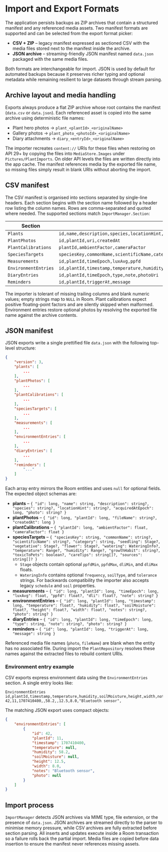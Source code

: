 # Import and Export Formats

The application persists backups as ZIP archives that contain a structured manifest and any
referenced media assets. Two manifest formats are supported and can be selected from the export
format picker:

- **CSV + ZIP** – legacy manifest expressed as sectioned CSV with the media files stored next to the
  manifest inside the archive.
- **JSON archive** – streaming-friendly JSON manifest named `data.json` packaged with the same media
  files.

Both formats are interchangeable for import. JSON is used by default for automated backups because
it preserves richer typing and optional metadata while remaining resilient to large datasets through
stream parsing.

## Archive layout and media handling

Exports always produce a flat ZIP archive whose root contains the manifest (`data.csv` or
`data.json`). Each referenced asset is copied into the same archive using deterministic file names:

- Plant hero photos → `plant_<plantId>_<originalName>`
- Gallery photos → `plant_photo_<photoId>_<originalName>`
- Diary attachments → `diary_<entryId>_<originalName>`

The importer recreates `content://` URIs for these files when restoring on API 29+ by copying the
files into `MediaStore.Images` under `Pictures/PlantImports`. On older API levels the files are
written directly into the app cache. The manifest references media by the exported file name, so
missing files simply result in blank URIs without aborting the import.

## CSV manifest

The CSV manifest is organised into sections separated by single-line headers. Each section begins
with the section name followed by a header row listing the column names. Rows are comma-separated
and quoted where needed. The supported sections match `ImportManager.Section`:

| Section              | Columns                                                                                                                                                                                                                                                                                                                                                                                       |
|----------------------|-----------------------------------------------------------------------------------------------------------------------------------------------------------------------------------------------------------------------------------------------------------------------------------------------------------------------------------------------------------------------------------------------|
| `Plants`             | `id,name,description,species,locationHint,acquiredAtEpoch,photoUri`                                                                                                                                                                                                                                                                                                                           |
| `PlantPhotos`        | `id,plantId,uri,createdAt`                                                                                                                                                                                                                                                                                                                                                                    |
| `PlantCalibrations`  | `plantId,ambientFactor,cameraFactor`                                                                                                                                                                                                                                                                                                                                                          |
| `SpeciesTargets`     | `speciesKey,commonName,scientificName,category,seedlingPpfdMin,seedlingPpfdMax,seedlingDliMin,seedlingDliMax,vegetativePpfdMin,vegetativePpfdMax,vegetativeDliMin,vegetativeDliMax,flowerPpfdMin,flowerPpfdMax,flowerDliMin,flowerDliMax,wateringFrequency,wateringSoilType,wateringTolerance,temperatureMin,temperatureMax,humidityMin,humidityMax,growthHabit,toxicToPets,careTips,sources` |
| `Measurements`       | `id,plantId,timeEpoch,luxAvg,ppfd`                                                                                                                                                                                                                                                                                                                                                            |
| `EnvironmentEntries` | `id,plantId,timestamp,temperature,humidity,soilMoisture,height,width,notes,photo`                                                                                                                                                                                                                                                                                                             |
| `DiaryEntries`       | `id,plantId,timeEpoch,type,note,photoUri`                                                                                                                                                                                                                                                                                                                                                     |
| `Reminders`          | `id,plantId,triggerAt,message`                                                                                                                                                                                                                                                                                                                                                                |

The importer is tolerant of missing trailing columns and blank numeric values; empty strings map to
`NULL` in Room. Plant calibrations expect positive floating-point factors and are silently skipped
when malformed. Environment entries restore optional photos by resolving the exported file name
against the archive contents.

## JSON manifest

JSON exports write a single prettified file `data.json` with the following top-level structure:

```json
{
    "version": 3,
    "plants": [
        ...
    ],
    "plantPhotos": [
        ...
    ],
    "plantCalibrations": [
        ...
    ],
    "speciesTargets": [
        ...
    ],
    "measurements": [
        ...
    ],
    "environmentEntries": [
        ...
    ],
    "diaryEntries": [
        ...
    ],
    "reminders": [
        "..."
    ]
}
```

Each array entry mirrors the Room entities and uses `null` for optional fields. The expected object
schemas are:

- **plants** – `{ "id": long, "name": string, "description": string?, "species": string?,
  "locationHint": string?, "acquiredAtEpoch": long, "photo": string? }`
- **plantPhotos** – `{ "id": long, "plantId": long, "fileName": string?, "createdAt": long }`
- **plantCalibrations** – `{ "plantId": long, "ambientFactor": float, "cameraFactor": float }`
- **speciesTargets** – `{ "speciesKey": string, "commonName": string?, "scientificName": string?,
  "category": string, "seedling": Stage?, "vegetative": Stage?, "flower": Stage?,
  "watering": WateringInfo?, "temperature": Range?, "humidity": Range?, "growthHabit": string?,
  "toxicToPets": boolean?, "careTips": string[]?, "sources": string[]? }`
    - `Stage` objects contain optional `ppfdMin`, `ppfdMax`, `dliMin`, and `dliMax` floats.
    - `WateringInfo` contains optional `frequency`, `soilType`, and `tolerance` strings. For
      backwards
      compatibility the importer also accepts legacy `schedule` and `soil` properties.
- **measurements** – `{ "id": long, "plantId": long, "timeEpoch": long,
  "luxAvg": float, "ppfd": float?, "dli": float?, "note": string? }`
- **environmentEntries** – `{ "id": long, "plantId": long, "timestamp": long,
  "temperature": float?, "humidity": float?, "soilMoisture": float?, "height": float?,
  "width": float?, "notes": string?, "photo": string? }`
- **diaryEntries** – `{ "id": long, "plantId": long, "timeEpoch": long, "type": string,
  "note": string?, "photo": string? }`
- **reminders** – `{ "id": long, "plantId": long, "triggerAt": long, "message": string }`

Referenced media file names (`photo`, `fileName`) are blank when the entity has no associated file.
During import the `PlantRepository` resolves these names against the extracted files to rebuild
content URIs.

### Environment entry example

CSV exports express environment data using the `EnvironmentEntries` section. A single entry looks
like:

```
EnvironmentEntries
id,plantId,timestamp,temperature,humidity,soilMoisture,height,width,notes,photo
42,11,1707410400,,58.2,,12.5,8.0,"Bluetooth sensor",
```

The matching JSON export uses compact objects:

```json
{
    "environmentEntries": [
        {
            "id": 42,
            "plantId": 11,
            "timestamp": 1707410400,
            "temperature": null,
            "humidity": 58.2,
            "soilMoisture": null,
            "height": 12.5,
            "width": 8.0,
            "notes": "Bluetooth sensor",
            "photo": null
        }
    ]
}
```

## Import process

`ImportManager` detects JSON archives via MIME type, file extension, or the presence of `data.json`.
JSON archives are streamed directly to the parser to minimise memory pressure, while CSV archives
are
fully extracted before section parsing. All inserts and updates execute inside a Room transaction so
a failure rolls back the partial import. Media files are copied before data insertion to ensure the
manifest never references missing assets.
